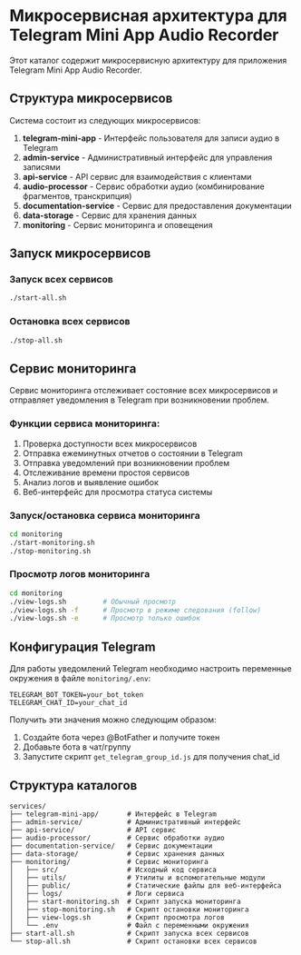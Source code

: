 # Микросервисная архитектура для Telegram Mini App Audio Recorder

Этот каталог содержит микросервисную архитектуру для приложения Telegram Mini App Audio Recorder.

## Структура микросервисов

Система состоит из следующих микросервисов:

1. **telegram-mini-app** - Интерфейс пользователя для записи аудио в Telegram
2. **admin-service** - Административный интерфейс для управления записями
3. **api-service** - API сервис для взаимодействия с клиентами
4. **audio-processor** - Сервис обработки аудио (комбинирование фрагментов, транскрипция)
5. **documentation-service** - Сервис для предоставления документации
6. **data-storage** - Сервис для хранения данных
7. **monitoring** - Сервис мониторинга и оповещения

## Запуск микросервисов

### Запуск всех сервисов

```bash
./start-all.sh
```

### Остановка всех сервисов

```bash
./stop-all.sh
```

## Сервис мониторинга

Сервис мониторинга отслеживает состояние всех микросервисов и отправляет уведомления в Telegram при возникновении проблем.

### Функции сервиса мониторинга:

1. Проверка доступности всех микросервисов
2. Отправка ежеминутных отчетов о состоянии в Telegram
3. Отправка уведомлений при возникновении проблем
4. Отслеживание времени простоя сервисов
5. Анализ логов и выявление ошибок
6. Веб-интерфейс для просмотра статуса системы

### Запуск/остановка сервиса мониторинга

```bash
cd monitoring
./start-monitoring.sh
./stop-monitoring.sh
```

### Просмотр логов мониторинга

```bash
cd monitoring
./view-logs.sh         # Обычный просмотр
./view-logs.sh -f      # Просмотр в режиме следования (follow)
./view-logs.sh -e      # Просмотр только ошибок
```

## Конфигурация Telegram

Для работы уведомлений Telegram необходимо настроить переменные окружения в файле `monitoring/.env`:

```
TELEGRAM_BOT_TOKEN=your_bot_token
TELEGRAM_CHAT_ID=your_chat_id
```

Получить эти значения можно следующим образом:
1. Создайте бота через @BotFather и получите токен
2. Добавьте бота в чат/группу
3. Запустите скрипт `get_telegram_group_id.js` для получения chat_id

## Структура каталогов

```
services/
├── telegram-mini-app/       # Интерфейс в Telegram
├── admin-service/           # Административный интерфейс 
├── api-service/             # API сервис
├── audio-processor/         # Сервис обработки аудио
├── documentation-service/   # Сервис документации
├── data-storage/            # Сервис хранения данных
├── monitoring/              # Сервис мониторинга
│   ├── src/                 # Исходный код сервиса
│   ├── utils/               # Утилиты и вспомогательные модули
│   ├── public/              # Статические файлы для веб-интерфейса
│   ├── logs/                # Логи сервиса
│   ├── start-monitoring.sh  # Скрипт запуска мониторинга
│   ├── stop-monitoring.sh   # Скрипт остановки мониторинга
│   ├── view-logs.sh         # Скрипт просмотра логов
│   └── .env                 # Файл с переменными окружения
├── start-all.sh             # Скрипт запуска всех сервисов
└── stop-all.sh              # Скрипт остановки всех сервисов
```